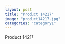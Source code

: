 ```yaml
---
layout: post
title: "Product 14217"
image: "product14217.jpg"
categories: "category1"
---
```

Product 14217
